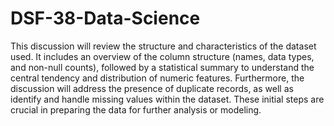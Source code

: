 # DSF-38-Data-Science

This discussion will review the structure and characteristics of the dataset used. It includes an overview of the column structure (names, data types, and non-null counts), followed by a statistical summary to understand the central tendency and distribution of numeric features. Furthermore, the discussion will address the presence of duplicate records, as well as identify and handle missing values within the dataset. These initial steps are crucial in preparing the data for further analysis or modeling.
